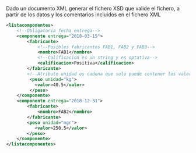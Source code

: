 Dado un documento XML generar el fichero XSD que valide el fichero, a partir de los datos y los comentarios incluidos en el fichero XML

```xml
<listacomponentes>
    <!--Obligatoria fecha entrega-->
    <componente entrega="2018-03-15">
        <fabricante>
            <!--Posibles fabricantes FAB1, FAB2 y FAB3-->
            <nombre>FAB1</nombre>
            <!--Calificacion es un string y es optativa-->
            <calificacion>Positiva</calificacion>
        </fabricante>
        <!--Atributo unidad es cadena que solo puede contener los valores kg, gr, mg -->
         <peso unidad="kg">
           <valor>40.5</valor>
         </peso>
    </componente>
    <componente entrega="2018-12-31">
        <fabricante>
            <nombre>FAB2</nombre>
        </fabricante>
        <peso unidad="mgr">
           <valor>250.5</valor>
        </peso>
    </componente>
</listacomponentes>
```